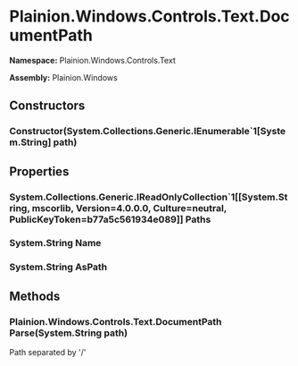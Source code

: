 
# Plainion.Windows.Controls.Text.DocumentPath

**Namespace:** Plainion.Windows.Controls.Text

**Assembly:** Plainion.Windows


## Constructors

### Constructor(System.Collections.Generic.IEnumerable`1[System.String] path)


## Properties

### System.Collections.Generic.IReadOnlyCollection`1[[System.String, mscorlib, Version=4.0.0.0, Culture=neutral, PublicKeyToken=b77a5c561934e089]] Paths

### System.String Name

### System.String AsPath


## Methods

### Plainion.Windows.Controls.Text.DocumentPath Parse(System.String path)

Path separated by '/'
